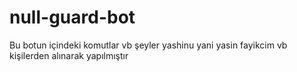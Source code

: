 # null-guard-bot
Bu botun içindeki komutlar vb şeyler yashinu yani yasin fayikcim vb kişilerden alınarak yapılmıştır
